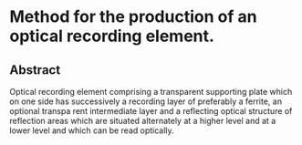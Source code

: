 # Method for the production of an optical recording element.

## Abstract
Optical recording element comprising a transparent supporting plate which on one side has successively a recording layer of preferably a ferrite, an optional transpa rent intermediate layer and a reflecting optical structure of reflection areas which are situated alternately at a higher level and at a lower level and which can be read optically.